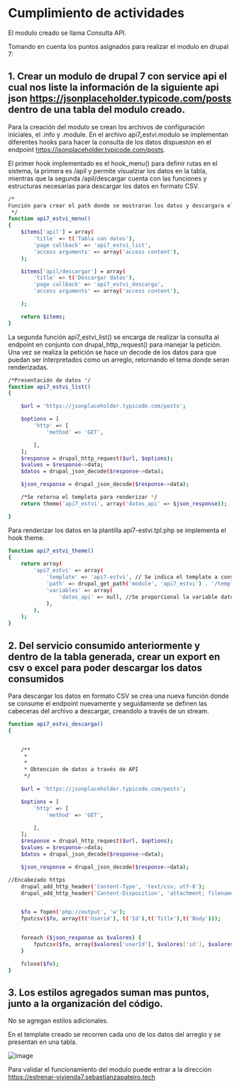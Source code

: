 # Cumplimiento de actividades

El modulo creado se llama Consulta API.

Tomando en cuenta los puntos asignados para realizar el modulo en drupal 7:



## 1. Crear un modulo de drupal 7 con service api el cual nos liste la información de la siguiente api json https://jsonplaceholder.typicode.com/posts dentro de una tabla del modulo creado.

Para la creación del modulo se crean los archivos de configuración iniciales, el .info y .module. En el archivo api7_estvi.modulo se implementan diferentes hooks para hacer la consulta de los datos dispueston en el endpoint https://jsonplaceholder.typicode.com/posts.

El primer hook implementado es el hook_menu() para definir rutas en el sistema, la primera es /apil y permite visualziar los datos en la tabla, mientras que la segunda /apil/descargar cuenta con las funciones y estructuras necesarias para descargar los datos en formato CSV.



```sh
/*
Función para crear el path donde se mostraran los datos y descargara el archivo en formato csv
 */
function api7_estvi_menu()
{
    $items['apil'] = array(
        'title' => t('Tabla con datos'),
        'page callback' => 'api7_estvi_list',
        'access arguments' => array('access content'),
    );

    $items['apil/descargar'] = array(
        'title' => t('Descargar datos'),
        'page callback' => 'api7_estvi_descarga',
        'access arguments' => array('access content'),

    );

    return $items;
}
```

La segunda función api7_estvi_list() se encarga de realizar la consulta al endpoint en conjunto con drupal_http_request() para manejar la petición. Una vez se realiza la petición se hace un decode de los datos para que puedan ser interpretados como un arreglo, retornando el tema donde seran renderizadas.


```sh
/*Presentación de datos */
function api7_estvi_list()
{

    $url = 'https://jsonplaceholder.typicode.com/posts';

    $options = [
        'http' => [
            'method' => 'GET',

        ],
    ];
    $response = drupal_http_request($url, $options);
    $values = $response->data;
    $datos = drupal_json_decode($response->data);

    $json_response = drupal_json_decode($response->data);

    /*Se retorna el templeta para renderizar */
    return theme('api7_estvi', array('datos_api' => $json_response));

}

```

Para renderizar los datos en la plantilla api7-estvi.tpl.php se implementa el hook theme. 

```sh
function api7_estvi_theme()
{
    return array(
        'api7_estvi' => array(
            'template' => 'api7-estvi', // Se indica el template a consumir
            'path' => drupal_get_path('module', 'api7_estvi') . '/templates', //Se indica la ruta del archivo
            'variables' => array(
                'datos_api' => null, //Se proporcional la variable datos_api, con el valor de null por defecto
            ),
        ),
    );
}
```
## 2. Del servicio consumido anteriormente y dentro de la tabla generada, crear un export en csv o excel para poder descargar los datos consumidos

Para descargar los datos en formato CSV se crea una nueva función donde se consume el endpoint nuevamente y seguidamente se definen las cabeceras del archivo a descargar, creandolo a través de un stream.

```sh
function api7_estvi_descarga()
{


    /**
     * 
     * 
     * Obtención de datos a través de API
     */

    $url = 'https://jsonplaceholder.typicode.com/posts';

    $options = [
        'http' => [
            'method' => 'GET',

        ],
    ];
    $response = drupal_http_request($url, $options);
    $values = $response->data;
    $datos = drupal_json_decode($response->data);

    $json_response = drupal_json_decode($response->data);

//Encabezado https
    drupal_add_http_header('Content-Type', 'text/csv; utf-8');
    drupal_add_http_header('Content-Disposition', 'attachment; filename = datos.csv');


    $fo = fopen('php://output', 'w');
    fputcsv($fo, array(t('Userid'), t('Id'),t('Title'),t('Body')));


    foreach ($json_response as $valores) {
        fputcsv($fo, array($valores['userId'], $valores['id'], $valores['title'], $valores['body']));
    }

    fclose($fo);
}
```

## 3. Los estilos agregados suman mas puntos, junto a la organización del código.

No se agregan estilos adicionales.

En el template creado se recorren cada uno de los datos del arreglo y se presentan en una tabla.

![image](https://user-images.githubusercontent.com/87027597/206201156-74946f37-66a1-40dd-af81-e4ba5aaea710.png)



Para validar el funcionamiento del modulo puede entrar a la dirección https://estrenar-vivienda7.sebastianzapateiro.tech

